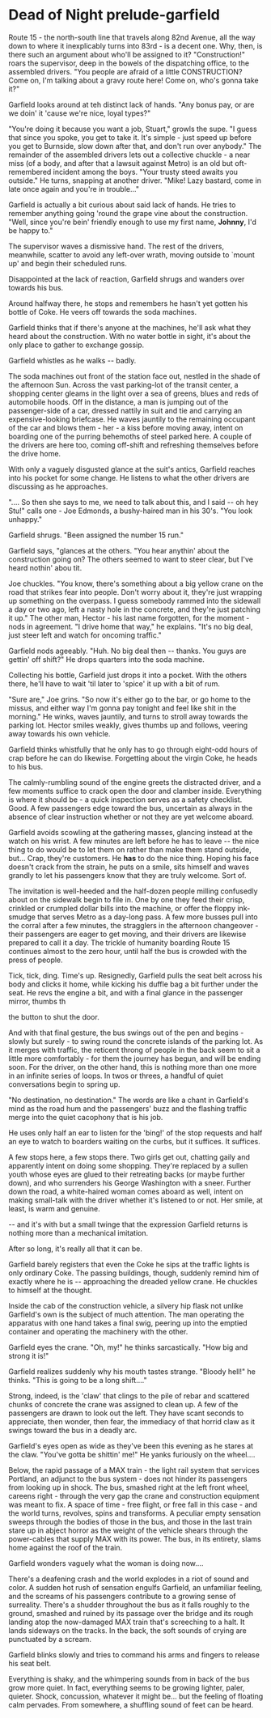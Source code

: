 <!-- TITLE: Dead of Night prelude-garfield -->
<!-- SUBTITLE: A game log for Dead of Night -->

# Dead of Night prelude-garfield

Route 15 - the north-south line that travels along 82nd Avenue, all the way down to where it inexplicably turns into 83rd - is a decent one. Why, then, is there such an argument about who'll be assigned to it? "Construction!" roars the supervisor, deep in the bowels of the dispatching office, to the assembled drivers. "You people are afraid of a little CONSTRUCTION? Come on, I'm talking about a gravy route here! Come on, who's gonna take it?"

Garfield looks around at teh distinct lack of hands. "Any bonus pay, or are we doin' it 'cause we're nice, loyal types?"

"You're doing it because you want a job, Stuart," growls the supe. "I guess that since you spoke, you get to take it. It's simple - just speed up before you get to Burnside, slow down after that, and don't run over anybody." The remainder of the assembled drivers lets out a collective chuckle - a near miss (of a body, and after that a lawsuit against Metro) is an old but oft-remembered incident among the boys. "Your trusty steed awaits you outside." He turns, snapping at another driver. "Mike! Lazy bastard, come in late once again and you're in trouble..."

Garfield is actually a bit curious about said lack of hands. He tries to remember anything going 'round the grape vine about the construction. "Well, since you're bein' friendly enough to use my first name, **Johnny**, I'd be happy to."

The supervisor waves a dismissive hand. The rest of the drivers, meanwhile, scatter to avoid any left-over wrath, moving outside to \`mount up' and begin their scheduled runs.

Disappointed at the lack of reaction, Garfield shrugs and wanders over towards his bus.

Around halfway there, he stops and remembers he hasn't yet gotten his bottle of Coke. He veers off towards the soda machines.

Garfield thinks that if there's anyone at the machines, he'll ask what they heard about the construction. With no water bottle in sight, it's about the only place to gather to exchange gossip.

Garfield whistles as he walks -- badly.

The soda machines out front of the station face out, nestled in the shade of the afternoon Sun. Across the vast parking-lot of the transit center, a shopping center gleams in the light over a sea of greens, blues and reds of automobile hoods. Off in the distance, a man is jumping out of the passenger-side of a car, dressed nattily in suit and tie and carrying an expensive-looking briefcase. He waves jauntily to the remaining occupant of the car and blows them - her - a kiss before moving away, intent on boarding one of the purring behemoths of steel parked here. A couple of the drivers are here too, coming off-shift and refreshing themselves before the drive home.

With only a vaguely disgusted glance at the suit's antics, Garfield reaches into his pocket for some change. He listens to what the other drivers are discussing as he approaches.

".... So then she says to me, we need to talk about this, and I said -- oh hey Stu!" calls one - Joe Edmonds, a bushy-haired man in his 30's. "You look unhappy."

Garfield shrugs. "Been assigned the number 15 run."

Garfield says, "glances at the others. "You hear anythin' about the construction going on? The others seemed to want to steer clear, but I've heard nothin' abou tit.

Joe chuckles. "You know, there's something about a big yellow crane on the road that strikes fear into people. Don't worry about it, they're just wrapping up something on the overpass. I guess somebody rammed into the sidewall a day or two ago, left a nasty hole in the concrete, and they're just patching it up." The other man, Hector - his last name forgotten, for the moment - nods in agreement. "I drive home that way," he explains. "It's no big deal, just steer left and watch for oncoming traffic."

Garfield nods ageeably. "Huh. No big deal then -- thanks. You guys are gettin' off shift?" He drops quarters into the soda machine.

Collecting his bottle, Garfield just drops it into a pocket. With the others there, he'll have to wait 'til later to 'spice' it up with a bit of rum.

"Sure are," Joe grins. "So now it's either go to the bar, or go home to the missus, and either way I'm gonna pay tonight and feel like shit in the morning." He winks, waves jauntily, and turns to stroll away towards the parking lot. Hector smiles weakly, gives thumbs up and follows, veering away towards his own vehicle.

Garfield thinks whistfully that he only has to go through eight-odd hours of crap before he can do likewise. Forgetting about the virgin Coke, he heads to his bus.

The calmly-rumbling sound of the engine greets the distracted driver, and a few moments suffice to crack open the door and clamber inside. Everything is where it should be - a quick inspection serves as a safety checklist. Good. A few passengers edge toward the bus, uncertain as always in the absence of clear instruction whether or not they are yet welcome aboard.

Garfield avoids scowling at the gathering masses, glancing instead at the watch on his wrist. A few minutes are left before he has to leave -- the nice thing to do would be to let them on rather than make them stand outside, but... Crap, they're customers. He **has** to do the nice thing. Hoping his face doesn't crack from the strain, he puts on a smile, sits himself and waves grandly to let his passengers know that they are truly welcome. Sort of.

The invitation is well-heeded and the half-dozen people milling confusedly about on the sidewalk begin to file in. One by one they feed their crisp, crinkled or crumpled dollar bills into the machine, or offer the floppy ink-smudge that serves Metro as a day-long pass. A few more busses pull into the corral after a few minutes, the stragglers in the afternoon changeover - their passengers are eager to get moving, and their drivers are likewise prepared to call it a day. The trickle of humanity boarding Route 15 continues almost to the zero hour, until half the bus is crowded with the press of people.

Tick, tick, ding. Time's up. Resignedly, Garfield pulls the seat belt across his body and clicks it home, while kicking his duffle bag a bit further under the seat. He revs the engine a bit, and with a final glance in the passenger mirror, thumbs th

the button to shut the door.

And with that final gesture, the bus swings out of the pen and begins - slowly but surely - to swing round the concrete islands of the parking lot. As it merges with traffic, the reticent throng of people in the back seem to sit a little more comfortably - for them the journey has begun, and will be ending soon. For the driver, on the other hand, this is nothing more than one more in an infinite series of loops. In twos or threes, a handful of quiet conversations begin to spring up.

"No destination, no destination." The words are like a chant in Garfield's mind as the road hum and the passengers' buzz and the flashing traffic merge into the quiet cacophony that is his job.

He uses only half an ear to listen for the 'bing!' of the stop requests and half an eye to watch to boarders waiting on the curbs, but it suffices. It suffices.

A few stops here, a few stops there. Two girls get out, chatting gaily and apparently intent on doing some shopping. They're replaced by a sullen youth whose eyes are glued to their retreating backs (or maybe further down), and who surrenders his George Washington with a sneer. Further down the road, a white-haired woman comes aboard as well, intent on making small-talk with the driver whether it's listened to or not. Her smile, at least, is warm and genuine.

\-- and it's with but a small twinge that the expression Garfield returns is nothing more than a mechanical imitation.

After so long, it's really all that it can be.

Garfield barely registers that even the Coke he sips at the traffic lights is only ordinary Coke. The passing buildings, though, suddenly remind him of exactly where he is -- approaching the dreaded yellow crane. He chuckles to himself at the thought.

Inside the cab of the construction vehicle, a silvery hip flask not unlike Garfield's own is the subject of much attention. The man operating the apparatus with one hand takes a final swig, peering up into the emptied container and operating the machinery with the other.

Garfield eyes the crane. "Oh, my!" he thinks sarcastically. "How big and strong it is!"

Garfield realizes suddenly why his mouth tastes strange. "Bloody hell!" he thinks. "This is going to be a long shift...."

Strong, indeed, is the 'claw' that clings to the pile of rebar and scattered chunks of concrete the crane was assigned to clean up. A few of the passengers are drawn to look out the left. They have scant seconds to appreciate, then wonder, then fear, the immediacy of that horrid claw as it swings toward the bus in a deadly arc.

Garfield's eyes open as wide as they've been this evening as he stares at the claw. "You've gotta be shittin' me!" He yanks furiously on the wheel....

Below, the rapid passage of a MAX train - the light rail system that services Portland, an adjunct to the bus system - does not hinder its passengers from looking up in shock. The bus, smashed right at the left front wheel, careens right - through the very gap the crane and construction equipment was meant to fix. A space of time - free flight, or free fall in this case - and the world turns, revolves, spins and transforms. A peculiar empty sensation sweeps through the bodies of those in the bus, and those in the last train stare up in abject horror as the weight of the vehicle shears through the power-cables that supply MAX with its power. The bus, in its entirety, slams home against the roof of the train.

Garfield wonders vaguely what the woman is doing now....

There's a deafening crash and the world explodes in a riot of sound and color. A sudden hot rush of sensation engulfs Garfield, an unfamiliar feeling, and the screams of his passengers contribute to a growing sense of surreality. There's a shudder throughout the bus as it falls roughly to the ground, smashed and ruined by its passage over the bridge and its rough landing atop the now-damaged MAX train that's screeching to a halt. It lands sideways on the tracks. In the back, the soft sounds of crying are punctuated by a scream.

Garfield blinks slowly and tries to command his arms and fingers to release his seat belt.

Everything is shaky, and the whimpering sounds from in back of the bus grow more quiet. In fact, everything seems to be growing lighter, paler, quieter. Shock, concussion, whatever it might be... but the feeling of floating calm pervades. From somewhere, a shuffling sound of feet can be heard.